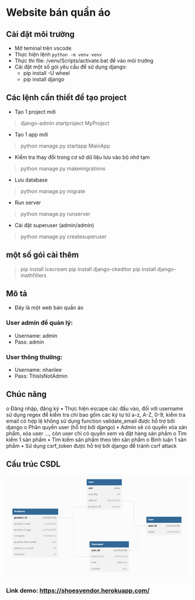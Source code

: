 # Website bán quần áo
## Cài đặt môi trường
- Mở teminal trên vscode
- Thực hiện lệnh `python -m venv venv` 
- Thực thi file: /venv/Scripts/activate.bat để vào môi trường
- Cài đặt một số gói yêu cầu để sử dụng django:
    - pip install -U wheel 
    - pip install django 
## Các lệnh cần thiết để tạo project 
- Tạo 1 project mới
> django-admin startproject MyProject
- Tạo 1 app mới
> python manage.py startapp MainApp
- Kiểm tra thay đổi trong cơ sở dữ liệu lưu vào bộ nhớ tạm
> python manage.py makemigrations
- Lưu database
> python manage.py migrate
- Run server
> python manage.py runserver
- Cài đặt superuser (admin/admin)
> python manage.py createsuperuser 
## một số gói cài thêm 
> pip install icecream
> pip install django-ckeditor
> pip install django-mathfilters

## Mô tả
- Đây là một web bán quần áo
### User admin để quản lý:
- Username: admin
- Pass: admin
### User thông thường:
- Username: nhanlee
- Pass: ThisIsNotAdmin

## Chúc năng

o	Đăng nhập, đăng ký
•	Thực hiện escape các đầu vào, đối với username sử dụng regex để kiểm tra chỉ bao gồm các ký tự từ a-z, A-Z, 0-9, kiểm tra email có hợp lệ không sử dụng function validate_email được hỗ trợ bởi django
o	Phân quyền user (hỗ trợ bởi django)
•	Admin sẽ có quyền xóa sản phẩm, xóa user ..., còn user chỉ có quyền xem và đặt hàng sản phầm
o	Tìm kiếm 1 sản phẩm
•	Tìm kiếm sản phẩm theo tên sản phẩm
o	Bình luận 1 sản phẩm
•	Sử dụng csrf_token được hỗ trợ bởi django để tránh csrf attack

## Cấu trúc CSDL
<img src="image/CSDL.png">

### Link demo: https://shoesvendor.herokuapp.com/

